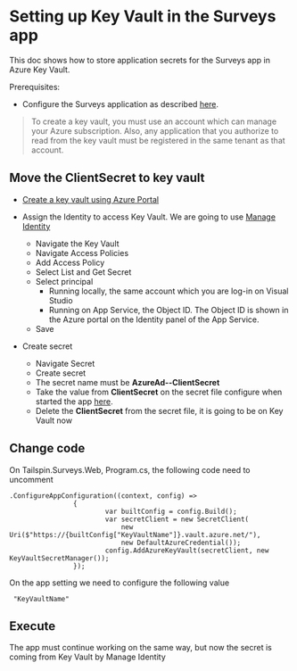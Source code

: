 # Setting up Key Vault in the Surveys app

This doc shows how to store application secrets for the Surveys app in Azure Key Vault.

Prerequisites:

- Configure the Surveys application as described [here](./get-started.md).

> To create a key vault, you must use an account which can manage your Azure subscription. Also, any application that you authorize to read from the key vault must be registered in the same tenant as that account.

## Move the ClientSecret to key vault

- [Create a key vault using Azure Portal](https://docs.microsoft.com/azure/key-vault/general/quick-create-portal#create-a-vault)

- Assign the Identity to access Key Vault. We are going to use [Manage Identity](https://docs.microsoft.com/en-us/aspnet/core/security/key-vault-configuration?view=aspnetcore-5.0#use-managed-identities-for-azure-resources)

  - Navigate the Key Vault
  - Navigate Access Policies
  - Add Access Policy
  - Select List and Get Secret
  - Select principal
    - Running locally, the same account which you are log-in on Visual Studio
    - Running on App Service, the Object ID. The Object ID is shown in the Azure portal on the Identity panel of the App Service.
  - Save

- Create secret
  - Navigate Secret
  - Create secret
  - The secret name must be **AzureAd--ClientSecret**
  - Take the value from **ClientSecret** on the secret file configure when started the app [here](./get-started.md).
  - Delete the **ClientSecret** from the secret file, it is going to be on Key Vault now

## Change code

On Tailspin.Surveys.Web, Program.cs, the following code need to uncomment

```dotnetcli
.ConfigureAppConfiguration((context, config) =>
                {
                        var builtConfig = config.Build();
                        var secretClient = new SecretClient(
                            new Uri($"https://{builtConfig["KeyVaultName"]}.vault.azure.net/"),
                            new DefaultAzureCredential());
                        config.AddAzureKeyVault(secretClient, new KeyVaultSecretManager());
                });
```

On the app setting we need to configure the following value

```dotnetcli
 "KeyVaultName"
```

## Execute

The app must continue working on the same way, but now the secret is coming from Key Vault by Manage Identity
